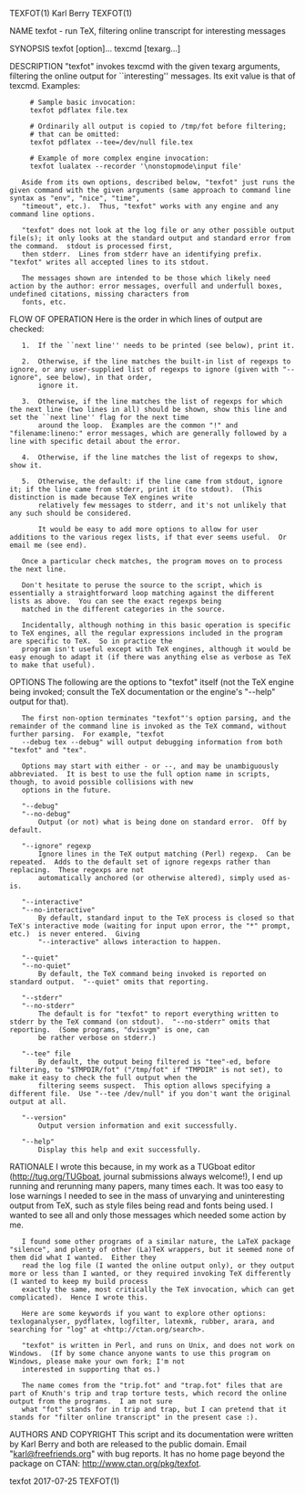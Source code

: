 TEXFOT(1)                                                                               Karl Berry                                                                              TEXFOT(1)

NAME
       texfot - run TeX, filtering online transcript for interesting messages

SYNOPSIS
       texfot [option]... texcmd [texarg...]

DESCRIPTION
       "texfot" invokes texcmd with the given texarg arguments, filtering the online output for ``interesting'' messages.  Its exit value is that of texcmd.  Examples:

         # Sample basic invocation:
         texfot pdflatex file.tex

         # Ordinarily all output is copied to /tmp/fot before filtering;
         # that can be omitted:
         texfot pdflatex --tee=/dev/null file.tex

         # Example of more complex engine invocation:
         texfot lualatex --recorder '\nonstopmode\input file'

       Aside from its own options, described below, "texfot" just runs the given command with the given arguments (same approach to command line syntax as "env", "nice", "time",
       "timeout", etc.).  Thus, "texfot" works with any engine and any command line options.

       "texfot" does not look at the log file or any other possible output file(s); it only looks at the standard output and standard error from the command.  stdout is processed first,
       then stderr.  Lines from stderr have an identifying prefix.  "texfot" writes all accepted lines to its stdout.

       The messages shown are intended to be those which likely need action by the author: error messages, overfull and underfull boxes, undefined citations, missing characters from
       fonts, etc.

FLOW OF OPERATION
       Here is the order in which lines of output are checked:

       1.  If the ``next line'' needs to be printed (see below), print it.

       2.  Otherwise, if the line matches the built-in list of regexps to ignore, or any user-supplied list of regexps to ignore (given with "--ignore", see below), in that order,
           ignore it.

       3.  Otherwise, if the line matches the list of regexps for which the next line (two lines in all) should be shown, show this line and set the ``next line'' flag for the next time
           around the loop.  Examples are the common "!" and "filename:lineno:" error messages, which are generally followed by a line with specific detail about the error.

       4.  Otherwise, if the line matches the list of regexps to show, show it.

       5.  Otherwise, the default: if the line came from stdout, ignore it; if the line came from stderr, print it (to stdout).  (This distinction is made because TeX engines write
           relatively few messages to stderr, and it's not unlikely that any such should be considered.

           It would be easy to add more options to allow for user additions to the various regex lists, if that ever seems useful.  Or email me (see end).

       Once a particular check matches, the program moves on to process the next line.

       Don't hesitate to peruse the source to the script, which is essentially a straightforward loop matching against the different lists as above.  You can see the exact regexps being
       matched in the different categories in the source.

       Incidentally, although nothing in this basic operation is specific to TeX engines, all the regular expressions included in the program are specific to TeX.  So in practice the
       program isn't useful except with TeX engines, although it would be easy enough to adapt it (if there was anything else as verbose as TeX to make that useful).

OPTIONS
       The following are the options to "texfot" itself (not the TeX engine being invoked; consult the TeX documentation or the engine's "--help" output for that).

       The first non-option terminates "texfot"'s option parsing, and the remainder of the command line is invoked as the TeX command, without further parsing.  For example, "texfot
       --debug tex --debug" will output debugging information from both "texfot" and "tex".

       Options may start with either - or --, and may be unambiguously abbreviated.  It is best to use the full option name in scripts, though, to avoid possible collisions with new
       options in the future.

       "--debug"
       "--no-debug"
           Output (or not) what is being done on standard error.  Off by default.

       "--ignore" regexp
           Ignore lines in the TeX output matching (Perl) regexp.  Can be repeated.  Adds to the default set of ignore regexps rather than replacing.  These regexps are not
           automatically anchored (or otherwise altered), simply used as-is.

       "--interactive"
       "--no-interactive"
           By default, standard input to the TeX process is closed so that TeX's interactive mode (waiting for input upon error, the "*" prompt, etc.)  is never entered.  Giving
           "--interactive" allows interaction to happen.

       "--quiet"
       "--no-quiet"
           By default, the TeX command being invoked is reported on standard output.  "--quiet" omits that reporting.

       "--stderr"
       "--no-stderr"
           The default is for "texfot" to report everything written to stderr by the TeX command (on stdout).  "--no-stderr" omits that reporting.  (Some programs, "dvisvgm" is one, can
           be rather verbose on stderr.)

       "--tee" file
           By default, the output being filtered is "tee"-ed, before filtering, to "$TMPDIR/fot" ("/tmp/fot" if "TMPDIR" is not set), to make it easy to check the full output when the
           filtering seems suspect.  This option allows specifying a different file.  Use "--tee /dev/null" if you don't want the original output at all.

       "--version"
           Output version information and exit successfully.

       "--help"
           Display this help and exit successfully.

RATIONALE
       I wrote this because, in my work as a TUGboat editor (<http://tug.org/TUGboat>, journal submissions always welcome!), I end up running and rerunning many papers, many times each.
       It was too easy to lose warnings I needed to see in the mass of unvarying and uninteresting output from TeX, such as style files being read and fonts being used.  I wanted to see
       all and only those messages which needed some action by me.

       I found some other programs of a similar nature, the LaTeX package "silence", and plenty of other (La)TeX wrappers, but it seemed none of them did what I wanted.  Either they
       read the log file (I wanted the online output only), or they output more or less than I wanted, or they required invoking TeX differently (I wanted to keep my build process
       exactly the same, most critically the TeX invocation, which can get complicated).  Hence I wrote this.

       Here are some keywords if you want to explore other options: texloganalyser, pydflatex, logfilter, latexmk, rubber, arara, and searching for "log" at <http://ctan.org/search>.

       "texfot" is written in Perl, and runs on Unix, and does not work on Windows.  (If by some chance anyone wants to use this program on Windows, please make your own fork; I'm not
       interested in supporting that os.)

       The name comes from the "trip.fot" and "trap.fot" files that are part of Knuth's trip and trap torture tests, which record the online output from the programs.  I am not sure
       what "fot" stands for in trip and trap, but I can pretend that it stands for "filter online transcript" in the present case :).

AUTHORS AND COPYRIGHT
       This script and its documentation were written by Karl Berry and both are released to the public domain.  Email "karl@freefriends.org" with bug reports.  It has no home page
       beyond the package on CTAN: <http://www.ctan.org/pkg/texfot>.

texfot                                                                                  2017-07-25                                                                              TEXFOT(1)
